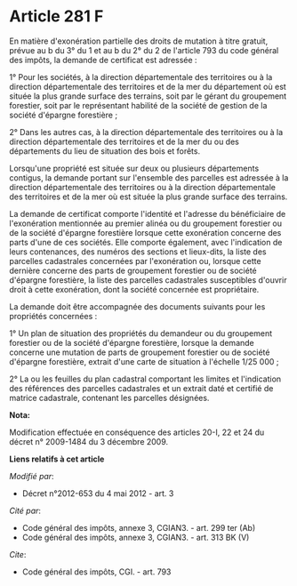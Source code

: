 # Article 281 F

En matière d'exonération partielle des droits de mutation à titre gratuit, prévue au b du 3° du 1 et au b du 2° du 2 de
l'article 793 du code général des impôts, la demande de certificat est adressée :

1° Pour les sociétés, à la direction départementale des territoires ou à la direction départementale des territoires et de la
mer du département où est située la plus grande surface des terrains, soit par le gérant du groupement forestier, soit par le
représentant habilité de la société de gestion de la société d'épargne forestière ;

2° Dans les autres cas, à la direction départementale des territoires ou à la direction départementale des territoires et de
la mer du ou des départements du lieu de situation des bois et forêts.

Lorsqu'une propriété est située sur deux ou plusieurs départements contigus, la demande portant sur l'ensemble des parcelles
est adressée à la direction départementale des territoires ou à la direction départementale des territoires et de la mer où
est située la plus grande surface des terrains.

La demande de certificat comporte l'identité et l'adresse du bénéficiaire de l'exonération mentionnée au premier alinéa ou du
groupement forestier ou de la société d'épargne forestière lorsque cette exonération concerne des parts d'une de ces
sociétés. Elle comporte également, avec l'indication de leurs contenances, des numéros des sections et lieux-dits, la liste
des parcelles cadastrales concernées par l'exonération ou, lorsque cette dernière concerne des parts de groupement forestier
ou de société d'épargne forestière, la liste des parcelles cadastrales susceptibles d'ouvrir droit à cette exonération, dont
la société concernée est propriétaire.

La demande doit être accompagnée des documents suivants pour les propriétés concernées :

1° Un plan de situation des propriétés du demandeur ou du groupement forestier ou de la société d'épargne forestière, lorsque
la demande concerne une mutation de parts de groupement forestier ou de société d'épargne forestière, extrait d'une carte de
situation à l'échelle 1/25 000 ;

2° La ou les feuilles du plan cadastral comportant les limites et l'indication des références des parcelles cadastrales et un
extrait daté et certifié de matrice cadastrale, contenant les parcelles désignées.

**Nota:**

Modification effectuée en conséquence des articles 20-I, 22 et 24 du décret n° 2009-1484 du 3 décembre 2009.

**Liens relatifs à cet article**

_Modifié par_:

  - Décret n°2012-653 du 4 mai 2012 - art. 3

_Cité par_:

  - Code général des impôts, annexe 3, CGIAN3. - art. 299 ter (Ab)
  - Code général des impôts, annexe 3, CGIAN3. - art. 313 BK (V)

_Cite_:

  - Code général des impôts, CGI. - art. 793
